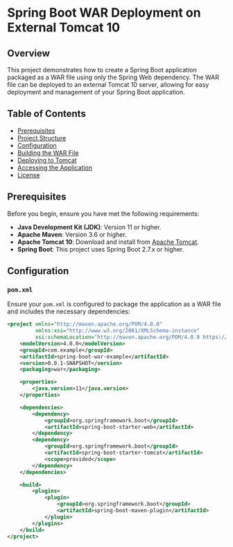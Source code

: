 # Spring Boot WAR Deployment on External Tomcat 10

## Overview

This project demonstrates how to create a Spring Boot application packaged as a WAR file using only the Spring Web dependency. The WAR file can be deployed to an external Tomcat 10 server, allowing for easy deployment and management of your Spring Boot application.

## Table of Contents

- [Prerequisites](#prerequisites)
- [Project Structure](#project-structure)
- [Configuration](#configuration)
- [Building the WAR File](#building-the-war-file)
- [Deploying to Tomcat](#deploying-to-tomcat)
- [Accessing the Application](#accessing-the-application)
- [License](#license)

## Prerequisites

Before you begin, ensure you have met the following requirements:

- **Java Development Kit (JDK)**: Version 11 or higher.
- **Apache Maven**: Version 3.6 or higher.
- **Apache Tomcat 10**: Download and install from [Apache Tomcat](https://tomcat.apache.org/).
- **Spring Boot**: This project uses Spring Boot 2.7.x or higher.


## Configuration

### `pom.xml`

Ensure your `pom.xml` is configured to package the application as a WAR file and includes the necessary dependencies:

```xml
<project xmlns="http://maven.apache.org/POM/4.0.0"
         xmlns:xsi="http://www.w3.org/2001/XMLSchema-instance"
         xsi:schemaLocation="http://maven.apache.org/POM/4.0.0 https://maven.apache.org/xsd/maven-4.0.0.xsd">
    <modelVersion>4.0.0</modelVersion>
    <groupId>com.example</groupId>
    <artifactId>spring-boot-war-example</artifactId>
    <version>0.0.1-SNAPSHOT</version>
    <packaging>war</packaging>

    <properties>
        <java.version>11</java.version>
    </properties>

    <dependencies>
        <dependency>
            <groupId>org.springframework.boot</groupId>
            <artifactId>spring-boot-starter-web</artifactId>
        </dependency>
        <dependency>
            <groupId>org.springframework.boot</groupId>
            <artifactId>spring-boot-starter-tomcat</artifactId>
            <scope>provided</scope>
        </dependency>
    </dependencies>

    <build>
        <plugins>
            <plugin>
                <groupId>org.springframework.boot</groupId>
                <artifactId>spring-boot-maven-plugin</artifactId>
            </plugin>
        </plugins>
    </build>
</project>
